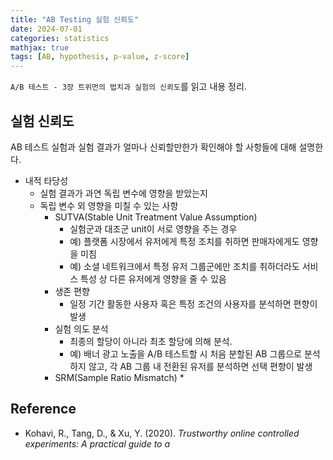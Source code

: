 ```yaml
---
title: "AB Testing 실험 신뢰도"
date: 2024-07-01
categories: statistics
mathjax: true
tags: [AB, hypothesis, p-value, z-score]
---
```



`A/B 테스트 - 3장 트위먼의 법치과 실험의 신뢰도`를 읽고 내용 정리.

## 실험 신뢰도

AB 테스트 실험과 실험 결과가 얼마나 신뢰할만한가 확인해야 할 사항들에 대해 설명한다.
* 내적 타당성
	* 실험 결과가 과연 독립 변수에 영향을 받았는지
	* 독립 변수 외 영향을 미칠 수 있는 사항
		* SUTVA(Stable Unit Treatment Value Assumption)
			* 실험군과 대조군 unit이 서로 영향을 주는 경우
			* 예) 플랫폼 시장에서 유저에게 특정 조치를 취하면 판매자에게도 영향을 미침
			* 예) 소셜 네트워크에서 특정 유저 그룹군에만 조치를 취하더라도 서비스 특성 상 다른 유저에게 영향을 줄 수 있음
		* 생존 편향
			* 일정 기간 활동한 사용자 혹은 특정 조건의 사용자를 분석하면 편향이 발생
    	* 실험 의도 분석
        	* 최종의 할당이 아니라 최초 할당에 의해 분석.
        	* 예) 배너 광고 노출을 A/B 테스트할 시 처음 분할된 AB 그룹으로 분석하지 않고, 각 AB 그룹 내 전환된 유저를 분석하면 선택 편향이 발생
		* SRM(Sample Ratio Mismatch)
			* 


## Reference

- Kohavi, R., Tang, D., & Xu, Y. (2020). _Trustworthy online controlled experiments: A practical guide to a_